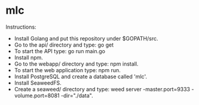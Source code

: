 # mlc

Instructions:
- Install Golang and put this repository under $GOPATH/src.
- Go to the api/ directory and type: go get
- To start the API type: go run main.go
- Install npm.
- Go to the webapp/ directory and type: npm install.
- To start the web application type: npm run.
- Install PostgreSQL and create a database called 'mlc'.
- Install SeaweedFS.
- Create a seaweed/ directory and type: weed server -master.port=9333 -volume.port=8081 -dir="./data".
